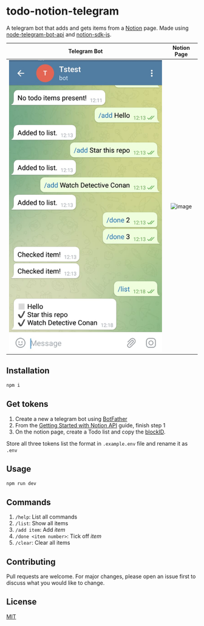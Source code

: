 # todo-notion-telegram

A telegram bot that adds and gets items from a [Notion](https://www.notion.so/) page. Made using [node-telegram-bot-api](https://github.com/yagop/node-telegram-bot-api/) and [notion-sdk-js](https://github.com/makenotion/notion-sdk-js).

Telegram Bot               |  Notion Page    
:-------------------------:|:-------------------------:
![](./screenshots/telegram_ss_new.jpeg)  |![image](https://user-images.githubusercontent.com/45547198/160228527-90c786a7-027a-455e-b29b-b232f235c81d.png)

## Installation


```bash
npm i
```

## Get tokens

1. Create a new a telegram bot using [BotFather](https://core.telegram.org/bots#6-botfather)
2. From the [Getting Started with Notion API](https://developers.notion.com/docs) guide, finish step 1
3. On the notion page, create a Todo list and copy the [blockID](https://stackoverflow.com/questions/67618449/how-to-get-the-block-id-in-notion-api).

Store all three tokens list the format in `.example.env` file and rename it as `.env`


## Usage

```node
npm run dev
```

## Commands
1. `/help`: List all commands
2. `/list`: Show all items
3. `/add item`: Add _item_
4. `/done <item number>`: Tick off _item_
4. `/clear`: Clear all items

## Contributing
Pull requests are welcome. For major changes, please open an issue first to discuss what you would like to change.

## License
[MIT](https://choosealicense.com/licenses/mit/)
